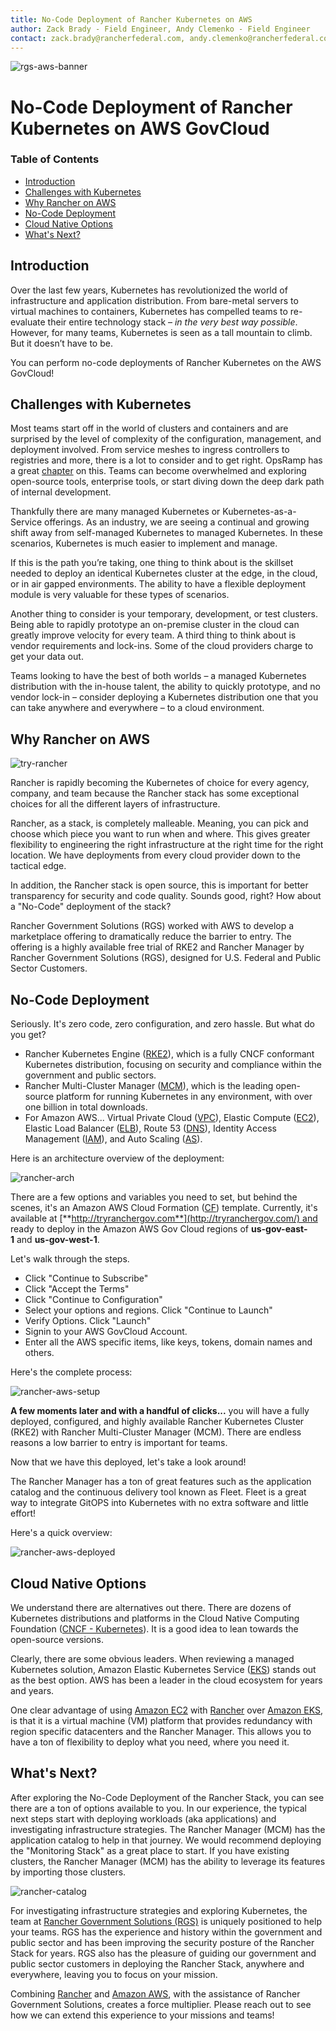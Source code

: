```yaml
---
title: No-Code Deployment of Rancher Kubernetes on AWS
author: Zack Brady - Field Engineer, Andy Clemenko - Field Engineer
contact: zack.brady@rancherfederal.com, andy.clemenko@rancherfederal.com
---
```


![rgs-aws-banner](images/rgs-aws-banner.png)

# No-Code Deployment of Rancher Kubernetes on AWS GovCloud

### Table of Contents

* [Introduction](#introduction)
* [Challenges with Kubernetes](#challenges-with-kubernetes)
* [Why Rancher on AWS](#why-rancher-on-aws)
* [No-Code Deployment](#no-code-deployment)
* [Cloud Native Options](#cloud-native-options)
* [What's Next?](#what-s-next-)

## Introduction

Over the last few years, Kubernetes has revolutionized the world of infrastructure and application distribution. From bare-metal servers to virtual machines to containers, Kubernetes has compelled teams to re-evaluate their entire technology stack – *in the very best way possible*. However, for many teams, Kubernetes is seen as a tall mountain to climb. But it doesn’t have to be. 

You can perform no-code deployments of Rancher Kubernetes on the AWS GovCloud!


## Challenges with Kubernetes

Most teams start off in the world of clusters and containers and are surprised by the level of complexity of the configuration, management, and deployment involved. From service meshes to ingress controllers to registries and more, there is a lot to consider and to get right. OpsRamp has a great [chapter](https://www.opsramp.com/guides/why-kubernetes/challenges-with-kubernetes/) on this. Teams can become overwhelmed
and exploring open-source tools, enterprise tools, or start diving down the deep dark path of internal development. 

Thankfully there are many managed Kubernetes or Kubernetes-as-a-Service offerings. As an industry, we are seeing a continual and growing shift away from self-managed Kubernetes to managed Kubernetes. In these scenarios, Kubernetes is much easier to implement and manage.

If this is the path you’re taking, one thing to think about is the skillset needed to deploy an identical Kubernetes cluster at the edge, in the cloud, or in air gapped environments. The ability to have a flexible deployment module is very valuable for these types of scenarios. 

Another thing to consider is your temporary, development, or test clusters. Being able to rapidly prototype an on-premise cluster in the cloud can greatly improve velocity for every team. A third thing to think about is vendor requirements and lock-ins. Some of the cloud providers charge to get your data out. 

Teams looking to have the best of both worlds – a managed Kubernetes distribution with the in-house talent, the ability to quickly prototype, and no vendor lock-in – consider deploying a Kubernetes distribution one that you can take anywhere and everywhere – to a cloud environment.


## Why Rancher on AWS

![try-rancher](images/try-rancher.png)

Rancher is rapidly becoming the Kubernetes of choice for every agency, company, and team because the Rancher stack has some exceptional choices for all the different layers of infrastructure. 

Rancher, as a stack, is completely malleable. Meaning, you can pick and choose which piece you want to run when and where. This gives greater flexibility to engineering the right infrastructure at the right time for the right location. We have deployments from every cloud provider down to the tactical edge. 

In addition, the Rancher stack is open source, this is important for better transparency for security and code quality. Sounds good, right? How about a "No-Code" deployment of the stack? 

Rancher Government Solutions (RGS) worked with AWS to develop a marketplace offering to dramatically reduce the barrier to entry. The offering is a highly available free trial of RKE2 and Rancher Manager by Rancher Government Solutions (RGS), designed for U.S. Federal and Public Sector Customers.


## No-Code Deployment

Seriously. It's zero code, zero configuration, and zero hassle. But what do you get?

- Rancher Kubernetes Engine ([RKE2](https://www.rancher.com/products/rke)), which is a fully CNCF conformant Kubernetes distribution, focusing on security and compliance within the government and public sectors.
- Rancher Multi-Cluster Manager ([MCM](https://www.rancher.com/products/rancher)), which is the leading open-source platform for running Kubernetes in any environment, with over one billion in total downloads.
- For Amazon AWS... Virtual Private Cloud ([VPC](https://aws.amazon.com/vpc/)), Elastic Compute ([EC2](https://aws.amazon.com/ecs/)), Elastic Load Balancer ([ELB](https://aws.amazon.com/elasticloadbalancing/)), Route 53 ([DNS](https://aws.amazon.com/route53/)), Identity Access Management ([IAM](https://aws.amazon.com/iam/)), and Auto Scaling ([AS](https://aws.amazon.com/autoscaling/)).


Here is an architecture overview of the deployment:

![rancher-arch](images/rancher-architecture.png)

There are a few options and variables you need to set, but behind the scenes, it's an Amazon AWS Cloud Formation ([CF](https://aws.amazon.com/cloudformation/)) template. Currently, it's available at [**http://tryranchergov.com**](http://tryranchergov.com/) and ready to deploy in the Amazon AWS Gov Cloud regions of **us-gov-east-1** and **us-gov-west-1**. 

Let's walk through the steps.

- Click "Continue to Subscribe"
- Click "Accept the Terms"
- Click "Continue to Configuration"
- Select your options and regions. Click "Continue to Launch"
- Verify Options. Click "Launch"
- Signin to your AWS GovCloud Account.
- Enter all the AWS specific items, like keys, tokens, domain names and others.

Here's the complete process:

![rancher-aws-setup](images/rancher-aws-setup.gif)

**A few moments later and with a handful of clicks...** you will have a fully deployed, configured, and highly available Rancher Kubernetes Cluster (RKE2) with Rancher Multi-Cluster Manager (MCM). There are endless reasons a low barrier to entry is important for teams.

Now that we have this deployed, let's take a look around! 

The Rancher Manager has a ton of great features such as the application catalog and the continuous delivery tool known as Fleet. Fleet is a great way to integrate GitOPS into Kubernetes with no extra software and little effort!

Here's a quick overview:

![rancher-aws-deployed](images/rancher-aws-deployed.gif)


## Cloud Native Options

We understand there are alternatives out there. There are dozens of Kubernetes distributions and platforms in the Cloud Native Computing Foundation ([CNCF - Kubernetes](https://landscape.cncf.io/card-mode?category=certified-kubernetes-distribution&grouping=category)). It is a good idea to lean towards the open-source versions.

Clearly, there are some obvious leaders. When reviewing a managed Kubernetes solution, Amazon Elastic Kubernetes Service ([EKS](https://aws.amazon.com/eks/)) stands out as the best option. AWS has been a leader in the cloud ecosystem for years and years. 

One clear advantage of using [Amazon EC2](https://aws.amazon.com/ecs/) with [Rancher](https://rancher.com/) over [Amazon EKS](https://aws.amazon.com/eks/), is that it is a virtual machine (VM) platform that provides redundancy with region specific datacenters and the Rancher Manager. This allows you to have a ton of flexibility to deploy what you need, where you need it.


## What's Next?

After exploring the No-Code Deployment of the Rancher Stack, you can see there are a ton of options available to you. In our experience, the typical next steps start with deploying workloads (aka applications) and investigating infrastructure strategies. The Rancher Manager (MCM) has the application catalog to help in that journey. We would recommend deploying the "Monitoring Stack" as a great place to start. If you have existing clusters, the Rancher Manager (MCM) has the ability to leverage its features by importing those clusters.

![rancher-catalog](images/rancher-catalog.png)

For investigating infrastructure strategies and exploring Kubernetes, the team at [Rancher Government Solutions (RGS)](https://ranchergovernment.com/) is uniquely positioned to help your teams. RGS has the experience and history within the government and public sector and has been improving the security posture of the Rancher Stack for years. RGS also has the pleasure of guiding our government and public sector customers in deploying the Rancher Stack, anywhere and everywhere, leaving you to focus on your mission. 

Combining [Rancher](https://rancher.com/) and [Amazon AWS](https://aws.amazon.com/), with the assistance of Rancher Government Solutions, creates a force multiplier. Please reach out to see how we can extend this experience to your missions and teams!
